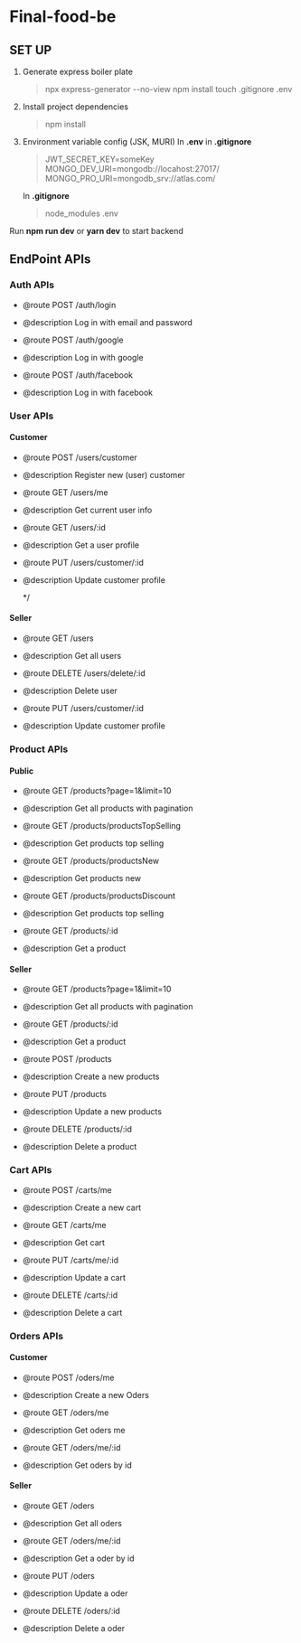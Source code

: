 # Final-food-be

## SET UP

1. Generate express boiler plate

   > npx express-generator --no-view
   > npm install
   > touch .gitignore .env

2. Install project dependencies

   > npm install

3. Environment variable config (JSK, MURI) In **.env** in **.gitignore**

   > JWT_SECRET_KEY=someKey
   > MONGO_DEV_URI=mongodb://locahost:27017/
   > MONGO_PRO_URI=mongodb_srv://atlas.com/

   In **.gitignore**

   > node_modules
   > .env

Run **npm run dev** or **yarn dev** to start backend

## EndPoint APIs

### Auth APIs

- @route POST /auth/login
- @description Log in with email and password

- @route POST /auth/google
- @description Log in with google

- @route POST /auth/facebook
- @description Log in with facebook

### User APIs

#### Customer

- @route POST /users/customer
- @description Register new (user) customer

- @route GET /users/me
- @description Get current user info

- @route GET /users/:id
- @description Get a user profile

- @route PUT /users/customer/:id
- @description Update customer profile

  \*/

#### Seller

- @route GET /users
- @description Get all users

- @route DELETE /users/delete/:id
- @description Delete user

- @route PUT /users/customer/:id
- @description Update customer profile

### Product APIs

#### Public

- @route GET /products?page=1&limit=10
- @description Get all products with pagination

- @route GET /products/productsTopSelling
- @description Get products top selling

- @route GET /products/productsNew
- @description Get products new

- @route GET /products/productsDiscount
- @description Get products top selling

- @route GET /products/:id
- @description Get a product

#### Seller

- @route GET /products?page=1&limit=10
- @description Get all products with pagination

- @route GET /products/:id
- @description Get a product

- @route POST /products
- @description Create a new products

- @route PUT /products
- @description Update a new products

- @route DELETE /products/:id
- @description Delete a product

### Cart APIs

- @route POST /carts/me
- @description Create a new cart

- @route GET /carts/me
- @description Get cart

- @route PUT /carts/me/:id
- @description Update a cart

- @route DELETE /carts/:id
- @description Delete a cart

### Orders APIs

#### Customer

- @route POST /oders/me
- @description Create a new Oders

- @route GET /oders/me
- @description Get oders me

- @route GET /oders/me/:id
- @description Get oders by id

#### Seller

- @route GET /oders
- @description Get all oders

- @route GET /oders/me/:id
- @description Get a oder by id

- @route PUT /oders
- @description Update a oder

- @route DELETE /oders/:id
- @description Delete a oder
